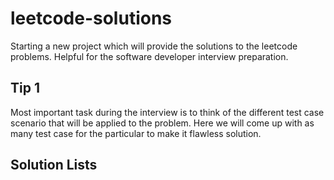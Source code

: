 # leetcode-solutions
Starting a new project which will provide the solutions to the leetcode problems. Helpful for the software developer interview preparation. 


## Tip 1
Most important task during the interview is to think of the different test case scenario that will be applied to the problem. Here we will come up with as many test case for the particular to make it flawless solution.


## Solution Lists

[](https://github.com/pratikpalashikar/leetcode-solutions/blob/master/src/main/java/com/techmisal/easy/JewelsNStones.java)



